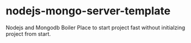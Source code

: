 # nodejs-mongo-server-template
Nodejs and Mongodb Boiler Place to start project fast without initialzing project from start.
